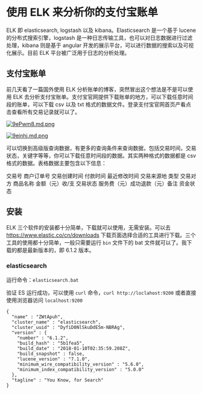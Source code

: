 # 使用 ELK 来分析你的支付宝账单

ELK 即 elasticsearch, logstash 以及 kibana。Elasticsearch 是一个基于 lucene 的分布式搜索引擎，logstash 是一种日志传输工具，也可以对日志数据进行过滤处理，kibana 则是基于 angular 开发的展示平台，可以进行数据的搜索以及可视化展示。目前 ELK 平台被广泛用于日志的分析处理。

## 支付宝账单

前几天看了一篇国外使用 ELK 分析账单的博客，突然冒出这个想法是不是可以使用 ELK 去分析支付宝账单。支付宝官网提供下载账单的地方，可以下载任意时间段的账单，可以下载 csv 以及 txt 格式的数据文件。登录支付宝官网首页产看点击查看所有交易记录就可以了。

[![9ePwm8.md.png](https://s1.ax1x.com/2018/02/03/9ePwm8.md.png)](https://imgchr.com/i/9ePwm8)

[![9einhj.md.png](https://s1.ax1x.com/2018/02/03/9einhj.md.png)](https://imgchr.com/i/9einhj)

可以切换到高级版查询数据，有更多的查询条件来查询数据，包括交易时间，交易状态，关键字等等，你可以下载任意时间段的数据。其实两种格式的数据都是 csv 格式的数据。表格数据主要包含以下信息：

交易号 商户订单号 交易创建时间  付款时间 最近修改时间 交易来源地 类型 交易对方 商品名称 金额（元）收/支 交易状态 服务费（元）成功退款（元）备注 资金状态   


## 安装

ELK 三个软件的安装都十分简单，下载就可以使用，无需安装。可以去 https://www.elastic.co/cn/downloads 下载页面选择合适的工具进行下载。三个工具的使用都十分简单，一般只需要运行 `bin` 文件下的 bat 文件就可以了。我下载的都是最新版本的，即 6.1.2 版本。

### elasticsearch
 
 运行命令：`elasticsearch.bat`
 
验证 ES 运行成功，可以使用 `curl` 命令，`curl http://loclahost:9200` 或者直接使用浏览器访问 `localhost:9200`

```
{
  "name" : "ZWtApuh",
  "cluster_name" : "elasticsearch",
  "cluster_uuid" : "DyfiD0NlSkuDdE5m-NBRAg",
  "version" : {
    "number" : "6.1.2",
    "build_hash" : "5b1fea5",
    "build_date" : "2018-01-10T02:35:59.208Z",
    "build_snapshot" : false,
    "lucene_version" : "7.1.0",
    "minimum_wire_compatibility_version" : "5.6.0",
    "minimum_index_compatibility_version" : "5.0.0"
  },
  "tagline" : "You Know, for Search"
}
```
